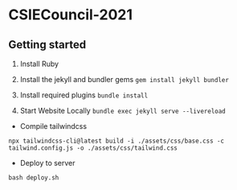 # CSIECouncil-2021

## Getting started

1. Install Ruby

2. Install the jekyll and bundler gems
`gem install jekyll bundler`

3. Install required plugins
`bundle install`

4. Start Website Locally
`bundle exec jekyll serve --livereload`

* Compile tailwindcss

`npx tailwindcss-cli@latest build -i ./assets/css/base.css -c tailwind.config.js -o ./assets/css/tailwind.css`

* Deploy to server

`bash deploy.sh`